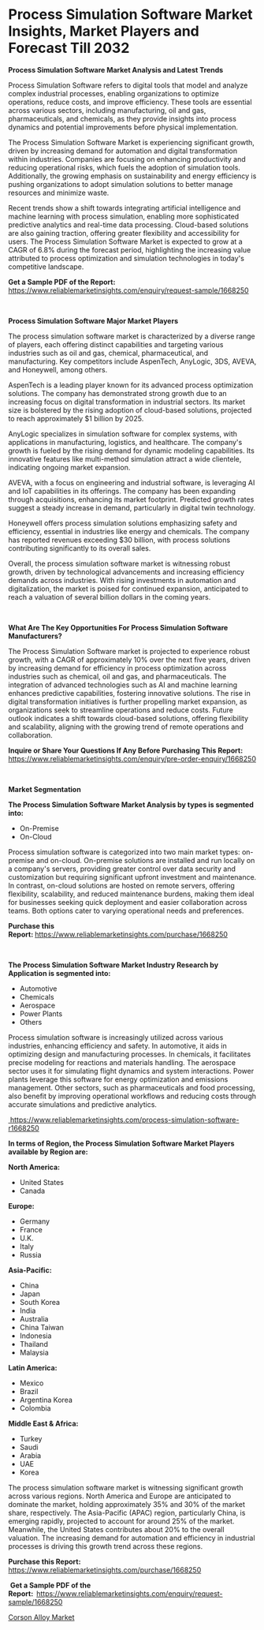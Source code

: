 <p><h1>Process Simulation Software Market Insights, Market Players and Forecast Till 2032</h1></p><p><strong>Process Simulation Software Market Analysis and Latest Trends</strong></p>
<p><p>Process Simulation Software refers to digital tools that model and analyze complex industrial processes, enabling organizations to optimize operations, reduce costs, and improve efficiency. These tools are essential across various sectors, including manufacturing, oil and gas, pharmaceuticals, and chemicals, as they provide insights into process dynamics and potential improvements before physical implementation.</p><p>The Process Simulation Software Market is experiencing significant growth, driven by increasing demand for automation and digital transformation within industries. Companies are focusing on enhancing productivity and reducing operational risks, which fuels the adoption of simulation tools. Additionally, the growing emphasis on sustainability and energy efficiency is pushing organizations to adopt simulation solutions to better manage resources and minimize waste.</p><p>Recent trends show a shift towards integrating artificial intelligence and machine learning with process simulation, enabling more sophisticated predictive analytics and real-time data processing. Cloud-based solutions are also gaining traction, offering greater flexibility and accessibility for users. The Process Simulation Software Market is expected to grow at a CAGR of 6.8% during the forecast period, highlighting the increasing value attributed to process optimization and simulation technologies in today's competitive landscape.</p></p>
<p><strong>Get a Sample PDF of the Report:&nbsp;</strong> <a href="https://www.reliablemarketinsights.com/enquiry/request-sample/1668250?utm_campaign=3295&utm_medium=2&utm_source=Github&utm_content=ia&utm_term=06032025&utm_id=process-simulation-software">https://www.reliablemarketinsights.com/enquiry/request-sample/1668250</a></p>
<p>&nbsp;</p>
<p><strong>Process Simulation Software Major Market Players</strong></p>
<p><p>The process simulation software market is characterized by a diverse range of players, each offering distinct capabilities and targeting various industries such as oil and gas, chemical, pharmaceutical, and manufacturing. Key competitors include AspenTech, AnyLogic, 3DS, AVEVA, and Honeywell, among others.</p><p>AspenTech is a leading player known for its advanced process optimization solutions. The company has demonstrated strong growth due to an increasing focus on digital transformation in industrial sectors. Its market size is bolstered by the rising adoption of cloud-based solutions, projected to reach approximately $1 billion by 2025.</p><p>AnyLogic specializes in simulation software for complex systems, with applications in manufacturing, logistics, and healthcare. The company's growth is fueled by the rising demand for dynamic modeling capabilities. Its innovative features like multi-method simulation attract a wide clientele, indicating ongoing market expansion.</p><p>AVEVA, with a focus on engineering and industrial software, is leveraging AI and IoT capabilities in its offerings. The company has been expanding through acquisitions, enhancing its market footprint. Predicted growth rates suggest a steady increase in demand, particularly in digital twin technology.</p><p>Honeywell offers process simulation solutions emphasizing safety and efficiency, essential in industries like energy and chemicals. The company has reported revenues exceeding $30 billion, with process solutions contributing significantly to its overall sales.</p><p>Overall, the process simulation software market is witnessing robust growth, driven by technological advancements and increasing efficiency demands across industries. With rising investments in automation and digitalization, the market is poised for continued expansion, anticipated to reach a valuation of several billion dollars in the coming years.</p></p>
<p>&nbsp;</p>
<p><strong>What Are The Key Opportunities For Process Simulation Software Manufacturers?</strong></p>
<p><p>The Process Simulation Software market is projected to experience robust growth, with a CAGR of approximately 10% over the next five years, driven by increasing demand for efficiency in process optimization across industries such as chemical, oil and gas, and pharmaceuticals. The integration of advanced technologies such as AI and machine learning enhances predictive capabilities, fostering innovative solutions. The rise in digital transformation initiatives is further propelling market expansion, as organizations seek to streamline operations and reduce costs. Future outlook indicates a shift towards cloud-based solutions, offering flexibility and scalability, aligning with the growing trend of remote operations and collaboration.</p></p>
<p><strong>Inquire or Share Your Questions If Any Before Purchasing This Report:</strong> <a href="https://www.reliablemarketinsights.com/enquiry/pre-order-enquiry/1668250?utm_campaign=3295&utm_medium=2&utm_source=Github&utm_content=ia&utm_term=06032025&utm_id=process-simulation-software">https://www.reliablemarketinsights.com/enquiry/pre-order-enquiry/1668250</a></p>
<p>&nbsp;</p>
<p><strong>Market Segmentation</strong></p>
<p><strong>The Process Simulation Software Market Analysis by types is segmented into:</strong></p>
<p><ul><li>On-Premise</li><li>On-Cloud</li></ul></p>
<p><p>Process simulation software is categorized into two main market types: on-premise and on-cloud. On-premise solutions are installed and run locally on a company's servers, providing greater control over data security and customization but requiring significant upfront investment and maintenance. In contrast, on-cloud solutions are hosted on remote servers, offering flexibility, scalability, and reduced maintenance burdens, making them ideal for businesses seeking quick deployment and easier collaboration across teams. Both options cater to varying operational needs and preferences.</p></p>
<p><strong>Purchase this Report:&nbsp;</strong><a href="https://www.reliablemarketinsights.com/purchase/1668250?utm_campaign=3295&utm_medium=2&utm_source=Github&utm_content=ia&utm_term=06032025&utm_id=process-simulation-software">https://www.reliablemarketinsights.com/purchase/1668250</a></p>
<p>&nbsp;</p>
<p><strong>The Process Simulation Software Market Industry Research by Application is segmented into:</strong></p>
<p><ul><li>Automotive</li><li>Chemicals</li><li>Aerospace</li><li>Power Plants</li><li>Others</li></ul></p>
<p><p>Process simulation software is increasingly utilized across various industries, enhancing efficiency and safety. In automotive, it aids in optimizing design and manufacturing processes. In chemicals, it facilitates precise modeling for reactions and materials handling. The aerospace sector uses it for simulating flight dynamics and system interactions. Power plants leverage this software for energy optimization and emissions management. Other sectors, such as pharmaceuticals and food processing, also benefit by improving operational workflows and reducing costs through accurate simulations and predictive analytics.</p></p>
<p><a href="https://www.reliablemarketinsights.com/process-simulation-software-r1668250?utm_campaign=3295&utm_medium=2&utm_source=Github&utm_content=ia&utm_term=06032025&utm_id=process-simulation-software">&nbsp;https://www.reliablemarketinsights.com/process-simulation-software-r1668250</a></p>
<p><strong>In terms of Region, the Process Simulation Software Market Players available by Region are:</strong></p>
<p>
    <p> <strong> North America: </strong>
        <ul>
            <li>United States</li>
            <li>Canada</li>
        </ul>
        </p> 
    <p> <strong> Europe: </strong>
        <ul>
            <li>Germany</li>
            <li>France</li>
            <li>U.K.</li>
            <li>Italy</li>
            <li>Russia</li>
        </ul>
        </p> 
    <p> <strong> Asia-Pacific: </strong>
        <ul>
            <li>China</li>
            <li>Japan</li>
            <li>South Korea</li>
            <li>India</li>
            <li>Australia</li>
            <li>China Taiwan</li>
            <li>Indonesia</li>
            <li>Thailand</li>
            <li>Malaysia</li>
        </ul>
        </p> 
    <p> <strong> Latin America: </strong>
        <ul>
            <li>Mexico</li>
            <li>Brazil</li>
            <li>Argentina Korea</li>
            <li>Colombia</li>
        </ul>
        </p> 
    <p> <strong> Middle East & Africa: </strong>
        <ul>
            <li>Turkey</li>
            <li>Saudi</li>
            <li>Arabia</li>
            <li>UAE</li>
            <li>Korea</li>
        </ul>
    </p>
    </p>
<p><p>The process simulation software market is witnessing significant growth across various regions. North America and Europe are anticipated to dominate the market, holding approximately 35% and 30% of the market share, respectively. The Asia-Pacific (APAC) region, particularly China, is emerging rapidly, projected to account for around 25% of the market. Meanwhile, the United States contributes about 20% to the overall valuation. The increasing demand for automation and efficiency in industrial processes is driving this growth trend across these regions.</p></p>
<p><strong>Purchase this Report: </strong><a href="https://www.reliablemarketinsights.com/purchase/1668250?utm_campaign=3295&utm_medium=2&utm_source=Github&utm_content=ia&utm_term=06032025&utm_id=process-simulation-software">https://www.reliablemarketinsights.com/purchase/1668250</a></p>
<p>&nbsp;<strong>Get a Sample PDF of the Report:&nbsp;&nbsp;</strong><a href="https://www.reliablemarketinsights.com/enquiry/request-sample/1668250?utm_campaign=3295&utm_medium=2&utm_source=Github&utm_content=ia&utm_term=06032025&utm_id=process-simulation-software">https://www.reliablemarketinsights.com/enquiry/request-sample/1668250</a></p>
<p><strong></strong></p>
<p><p><a href="https://github.com/dushornerfe/Market-Research-Report-List-1/blob/main/corson-alloy-market.md?utm_campaign=3295&utm_medium=2&utm_source=Github&utm_content=ia&utm_term=06032025&utm_id=process-simulation-software">Corson Alloy Market</a></p></p>